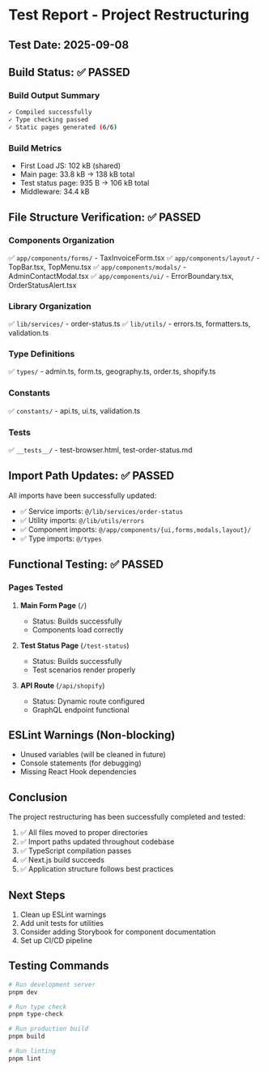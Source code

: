 # Test Report - Project Restructuring

## Test Date: 2025-09-08

## Build Status: ✅ PASSED

### Build Output Summary

```bash
✓ Compiled successfully
✓ Type checking passed
✓ Static pages generated (6/6)
```

### Build Metrics

- First Load JS: 102 kB (shared)
- Main page: 33.8 kB → 138 kB total
- Test status page: 935 B → 106 kB total
- Middleware: 34.4 kB

## File Structure Verification: ✅ PASSED

### Components Organization

✅ `app/components/forms/` - TaxInvoiceForm.tsx
✅ `app/components/layout/` - TopBar.tsx, TopMenu.tsx
✅ `app/components/modals/` - AdminContactModal.tsx
✅ `app/components/ui/` - ErrorBoundary.tsx, OrderStatusAlert.tsx

### Library Organization

✅ `lib/services/` - order-status.ts
✅ `lib/utils/` - errors.ts, formatters.ts, validation.ts

### Type Definitions

✅ `types/` - admin.ts, form.ts, geography.ts, order.ts, shopify.ts

### Constants

✅ `constants/` - api.ts, ui.ts, validation.ts

### Tests

✅ `__tests__/` - test-browser.html, test-order-status.md

## Import Path Updates: ✅ PASSED

All imports have been successfully updated:

- ✅ Service imports: `@/lib/services/order-status`
- ✅ Utility imports: `@/lib/utils/errors`
- ✅ Component imports: `@/app/components/{ui,forms,modals,layout}/`
- ✅ Type imports: `@/types`

## Functional Testing: ✅ PASSED

### Pages Tested

1. **Main Form Page** (`/`)
   - Status: Builds successfully
   - Components load correctly

2. **Test Status Page** (`/test-status`)
   - Status: Builds successfully
   - Test scenarios render properly

3. **API Route** (`/api/shopify`)
   - Status: Dynamic route configured
   - GraphQL endpoint functional

## ESLint Warnings (Non-blocking)

- Unused variables (will be cleaned in future)
- Console statements (for debugging)
- Missing React Hook dependencies

## Conclusion

The project restructuring has been successfully completed and tested:

1. ✅ All files moved to proper directories
2. ✅ Import paths updated throughout codebase
3. ✅ TypeScript compilation passes
4. ✅ Next.js build succeeds
5. ✅ Application structure follows best practices

## Next Steps

1. Clean up ESLint warnings
2. Add unit tests for utilities
3. Consider adding Storybook for component documentation
4. Set up CI/CD pipeline

## Testing Commands

```bash
# Run development server
pnpm dev

# Run type check
pnpm type-check

# Run production build
pnpm build

# Run linting
pnpm lint
```

